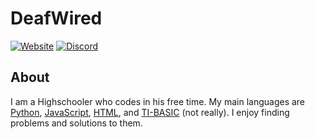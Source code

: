 # DeafWired
[![Website](https://img.shields.io/website?url=https%3A%2F%2Fdeafwired.dev%2F&label=deafwired.dev)](https://deafwired.dev/)
[![Discord](https://img.shields.io/discord/866481143700521000?label=discord)](https://discord.gg/fJk3fxrYjq)
## About
I am a Highschooler who codes in his free time. My main languages are [Python](https://www.python.org/), [JavaScript](https://www.javascript.com/), [HTML](https://developer.mozilla.org/en-US/docs/Web/HTML), and [TI-BASIC](https://en.wikipedia.org/wiki/TI-BASIC) (not really). I enjoy finding problems and solutions to them.
